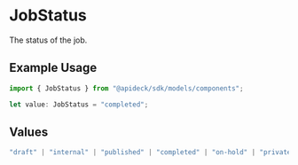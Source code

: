 # JobStatus

The status of the job.

## Example Usage

```typescript
import { JobStatus } from "@apideck/sdk/models/components";

let value: JobStatus = "completed";
```

## Values

```typescript
"draft" | "internal" | "published" | "completed" | "on-hold" | "private"
```
